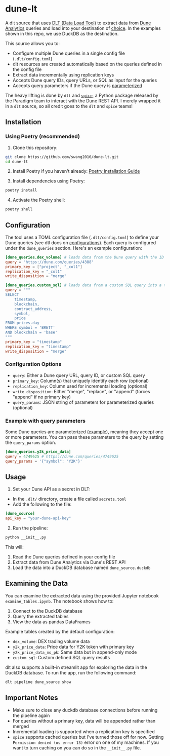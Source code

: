 # dune-lt

A dlt source that uses [DLT (Data Load Tool)](https://dlthub.com/docs/intro) to extract data from [Dune Analytics](https://dune.com/) queries and load into your destination of [choice](https://dlthub.com/docs/dlt-ecosystem/destinations/). In the examples shown in this repo, we use DuckDB as the destination.

This source allows you to:

- Configure multiple Dune queries in a single config file (`.dlt/config.toml`)
- dlt resources are created automatically based on the queries defined in the config file
- Extract data incrementally using replication keys
- Accepts Dune query IDs, query URLs, or SQL as input for the queries
- Accepts query parameters if the Dune query is [parameterized](https://docs.dune.com/web-app/query-editor/parameters)

The heavy lifting is done by `dlt` and [`spice`](https://github.com/paradigmxyz/spice), a Python package released by the Paradigm team to interact with the Dune REST API. I merely wrapped it in a `dlt` source, so all credit goes to the `dlt` and `spice` teams!

## Installation

### Using Poetry (recommended)

1. Clone this repository:
```bash
git clone https://github.com/swang2016/dune-lt.git
cd dune-lt
```

2. Install Poetry if you haven't already:
[Poetry Installation Guide](https://python-poetry.org/docs/#installation)

3. Install dependencies using Poetry:
```bash
poetry install
```

4. Activate the Poetry shell:
```bash
poetry shell
```

## Configuration

The tool uses a TOML configuration file (`.dlt/config.toml`) to define your Dune queries (see dtl docs on [configurations](https://dlthub.com/docs/general-usage/credentials/)). Each query is configured under the `dune_queries` section. Here's an example configuration:

```toml
[dune_queries.dex_volume] # loads data from the Dune query with the ID 4388 into a table called "dex_volume"
query = "https://dune.com/queries/4388"
primary_key = ["project", "_col1"]
replication_key = "_col1"
write_disposition = "merge"

[dune_queries.custom_sql] # loads data from a custom SQL query into a table called "custom_sql"
query = """
SELECT 
    timestamp,
    blockchain,
    contract_address,
    symbol,
    price
FROM prices.day 
WHERE symbol = 'BRETT' 
AND blockchain = 'base'
"""
primary_key = "timestamp"
replication_key = "timestamp"
write_disposition = "merge"
```

### Configuration Options

- `query`: Either a Dune query URL, query ID, or custom SQL query
- `primary_key`: Column(s) that uniquely identify each row (optional)
- `replication_key`: Column used for incremental loading (optional)
- `write_disposition`: Either "merge", "replace", or "append" (forces "append" if no primary key)
- `query_params`: JSON string of parameters for parameterized queries (optional)

### Example with query parameters
Some Dune queries are parameterized ([example](https://dune.com/queries/4749625)), meaning they accept one or more parameters. You can pass these parameters to the query by setting the `query_params` option.

```toml
[dune_queries.y2k_price_data]
query = 4749625 # https://dune.com/queries/4749625
query_params = '{"symbol": "Y2K"}'
```

## Usage

1. Set your Dune API as a secret in DLT:
 * In the `.dlt/` directory, create a file called `secrets.toml`
 * Add the following to the file:
```toml
[dune_source]
api_key = "your-dune-api-key"
```

2. Run the pipeline:
```bash
python __init__.py
```

This will:
1. Read the Dune queries defined in your config file
2. Extract data from Dune Analytics via Dune's REST API
3. Load the data into a DuckDB database named `dune_source.duckdb`

## Examining the Data

You can examine the extracted data using the provided Jupyter notebook `examine_tables.ipynb`. The notebook shows how to:

1. Connect to the DuckDB database
2. Query the extracted tables
3. View the data as pandas DataFrames

Example tables created by the default configuration:
- `dex_volume`: DEX trading volume data
- `y2k_price_data`: Price data for Y2K token with primary key
- `y2k_price_data_no_pk`: Same data but in append-only mode
- `custom_sql`: Custom defined SQL query results

dlt also supports a built-in streamlit app for exploring the data in the DuckDB database. To run the app, run the following command:

```bash
dlt pipeline dune_source show
```

## Important Notes

- Make sure to close any duckdb database connections before running the pipeline again
- For queries without a primary key, data will be appended rather than merged
- Incremental loading is supported when a replication key is specified 
- `spice` supports cached queries but I've turned those off for now. Getting `Permission denied (os error 13)` error on one of my machines. If you want to turn caching on you can do so in the `__init__.py` file.